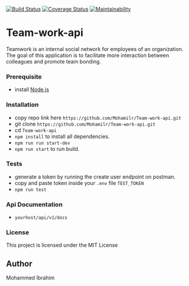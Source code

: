 [![Build Status](https://travis-ci.org/Mohamilr/Team-work-api.svg?branch=develop-1)](https://travis-ci.org/Mohamilr/Team-work-api)
[![Coverage Status](https://coveralls.io/repos/github/Mohamilr/Team-work-api/badge.svg?branch=develop-1)](https://coveralls.io/github/Mohamilr/Team-work-api?branch=develop-1)
[![Maintainability](https://api.codeclimate.com/v1/badges/9a0836beb80bb51e3120/maintainability)](https://codeclimate.com/github/Mohamilr/Team-work-api/maintainability)

# Team-work-api
Teamwork is an internal social network for employees of an organization. The goal of this application is to facilitate more interaction between colleagues and promote team bonding.

### Prerequisite
* install [Node.js](https://nodejs.org/en/)

### Installation
* copy repo link here ```https://github.com/Mohamilr/Team-work-api.git```
* git clone ```https://github.com/Mohamilr/Team-work-api.git```
* cd ```Team-work-api```
* ```npm install``` to install all dependencies.
* ```npm run run start-dev```
* ```npm run start```  to run build.

### Tests
* generate a token by running the create user endpoint on postman.
* copy and paste token inside your ```.env``` file ```TEST_TOKEN```
* ```npm run test```

### Api Documentation
* ```yourhost/api/v1/docs```

### License
This project is licensed under the MIT License 


## Author
Mohammed Ibrahim